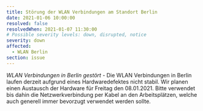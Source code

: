```yaml
---
title: Störung der WLAN Verbindungen am Standort Berlin
date: 2021-01-06 10:00:00
resolved: false
resolvedWhen: 2021-01-07 11:30:00
# Possible severity levels: down, disrupted, notice
severity: down
affected:
  - WLAN Berlin
section: issue
---
```


*WLAN Verbindungen in Berlin gestört* - Die WLAN Verbindungen in Berlin laufen derzeit aufgrund eines Hardwaredefektes nicht stabil. Wir planen einen Austausch der Hardware für Freitag den 08.01.2021. Bitte verwendet bis dahin die Netzwerkverbindung per Kabel an den Arbeitsplätzen, welche auch generell immer bevorzugt verwendet werden sollte.
